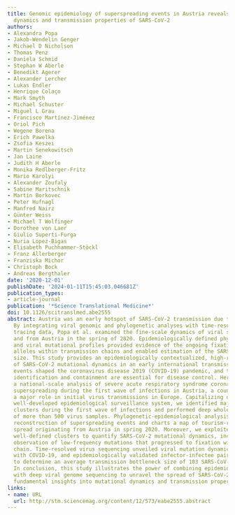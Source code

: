 ```yaml
---
title: Genomic epidemiology of superspreading events in Austria reveals mutational
  dynamics and transmission properties of SARS-CoV-2
authors:
- Alexandra Popa
- Jakob-Wendelin Genger
- Michael D Nicholson
- Thomas Penz
- Daniela Schmid
- Stephan W Aberle
- Benedikt Agerer
- Alexander Lercher
- Lukas Endler
- Henrique Colaço
- Mark Smyth
- Michael Schuster
- Miguel L Grau
- Francisco Martínez-Jiménez
- Oriol Pich
- Wegene Borena
- Erich Pawelka
- Zsofia Keszei
- Martin Senekowitsch
- Jan Laine
- Judith H Aberle
- Monika Redlberger-Fritz
- Mario Karolyi
- Alexander Zoufaly
- Sabine Maritschnik
- Martin Borkovec
- Peter Hufnagl
- Manfred Nairz
- Günter Weiss
- Michael T Wolfinger
- Dorothee von Laer
- Giulio Superti-Furga
- Nuria Lopez-Bigas
- Elisabeth Puchhammer-Stöckl
- Franz Allerberger
- Franziska Michor
- Christoph Bock
- Andreas Bergthaler
date: '2020-12-01'
publishDate: '2024-01-11T15:45:03.046681Z'
publication_types:
- article-journal
publication: '*Science Translational Medicine*'
doi: 10.1126/scitranslmed.abe2555
abstract: Austria was an early hotspot of SARS-CoV-2 transmission due to winter tourism.
  By integrating viral genomic and phylogenetic analyses with time-resolved contact
  tracing data, Popa et al. examined the fine-scale dynamics of viral spread within
  and from Austria in the spring of 2020. Epidemiologically defined phylogenetic clusters
  and viral mutational profiles provided evidence of the ongoing fixation of two viral
  alleles within transmission chains and enabled estimation of the SARS-CoV-2 bottleneck
  size. This study provides an epidemiologically contextualized, high-resolution picture
  of SARS-CoV-2 mutational dynamics in an early international transmission hub.Superspreading
  events shaped the coronavirus disease 2019 (COVID-19) pandemic, and their rapid
  identification and containment are essential for disease control. Here, we provide
  a national-scale analysis of severe acute respiratory syndrome coronavirus 2 (SARS-CoV-2)
  superspreading during the first wave of infections in Austria, a country that played
  a major role in initial virus transmissions in Europe. Capitalizing on Austria's
  well-developed epidemiological surveillance system, we identified major SARS-CoV-2
  clusters during the first wave of infections and performed deep whole-genome sequencing
  of more than 500 virus samples. Phylogenetic-epidemiological analysis enabled the
  reconstruction of superspreading events and charts a map of tourism-related viral
  spread originating from Austria in spring 2020. Moreover, we exploited epidemiologically
  well-defined clusters to quantify SARS-CoV-2 mutational dynamics, including the
  observation of low-frequency mutations that progressed to fixation within the infection
  chain. Time-resolved virus sequencing unveiled viral mutation dynamics within individuals
  with COVID-19, and epidemiologically validated infector-infectee pairs enabled us
  to determine an average transmission bottleneck size of 103 SARS-CoV-2 particles.
  In conclusion, this study illustrates the power of combining epidemiological analysis
  with deep viral genome sequencing to unravel the spread of SARS-CoV-2 and to gain
  fundamental insights into mutational dynamics and transmission properties.
links:
- name: URL
  url: http://stm.sciencemag.org/content/12/573/eabe2555.abstract
---
```

